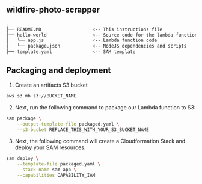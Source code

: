 ## wildfire-photo-scrapper

```bash
.
├── README.MD                   <-- This instructions file
├── hello-world                 <-- Source code for the lambda function
│   └── app.js                  <-- Lambda function code
│   └── package.json            <-- NodeJS dependencies and scripts
├── template.yaml               <-- SAM template
```

## Packaging and deployment

1. Create an artifacts S3 bucket

```bash
aws s3 mb s3://BUCKET_NAME
```

2. Next, run the following command to package our Lambda function to S3:

```bash
sam package \
    --output-template-file packaged.yaml \
    --s3-bucket REPLACE_THIS_WITH_YOUR_S3_BUCKET_NAME
```

3. Next, the following command will create a Cloudformation Stack and deploy your SAM resources.

```bash
sam deploy \
    --template-file packaged.yaml \
    --stack-name sam-app \
    --capabilities CAPABILITY_IAM
```